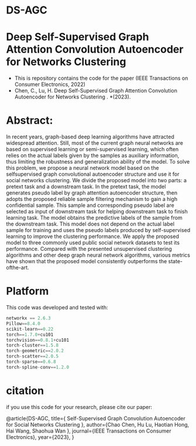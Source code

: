 

# DS-AGC







# Deep Self-Supervised Graph Attention Convolution Autoencoder for Networks Clustering

- This is repository contains the code for the paper (IEEE Transactions on Consumer Electronics, 2022)
- Chen, C., Lu, H. Deep Self-Supervised Graph Attention Convolution Autoencoder for Networks Clustering . *(2023). 



# Abstract:

In recent years, graph-based deep learning algorithms have attracted widespread attention. Still, most of the current graph neural networks are based on supervised learning or semi-supervised learning, which often relies on the actual labels given by the samples as auxiliary information, thus limiting the robustness and generalization ability of the model. To solve this problem, we propose a neural network model based on the selfsupervised graph convolutional autoencoder structure and use it for social networks clustering. We divide the proposed model into two parts: a pretext task and a downstream task. In the pretext task, the model generates pseudo label by graph attention autoencoder structure, then adopts the proposed reliable sample filtering mechanism to gain a high confidential sample. This sample and corresponding pseudo label are selected as input of downstream task for helping downstream task to finish learning task. The model obtains the predictive labels of the sample from the downstream task. This model does not depend on the actual label sample for training and uses the pseudo labels produced by self-supervised learning to improve the clustering performance. We apply the proposed model to three commonly used public social network datasets to test its performance. Compared with the presented unsupervised clustering algorithms and other deep graph neural network algorithms, various metrics have shown that the proposed model consistently outperforms the state-ofthe-art.  



# Platform

This code was developed and tested with:

```python
networkx == 2.6.3
Pillow==8.4.0
scikit-learn==0.22
torch==1.7.0+cu101
torchvision==0.8.1+cu101
torch-cluster==1.5.8
torch-geometric==2.0.2
torch-scatter==2.0.5
torch-sparse==0.6.8
torch-spline-conv==1.2.0
```



# citation

if you use this code for your research, please cite our paper:

@article{DS-AGC,
title={ Self-Supervised Graph Convolution Autoencoder for Social Networks Clustering },
author={Chao Chen, Hu Lu, Haotian Hong, Hai Wang, Shaohua Wan   },
journal={IEEE Transactions on Consumer Electronics},
year={2023},
}







